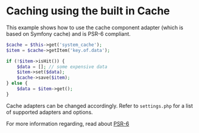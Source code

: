 # Caching using the built in Cache

This example shows how to use the cache component adapter (which is based on Symfony cache)
and is PSR-6 compliant.

```php
$cache = $this->get('system_cache');
$item = $cache->getItem('key.of.data');

if (!$item->isHit()) {
    $data = []; // some expensive data
    $item->set($data);
    $cache->save($item);
} else {
    $data = $item->get();
}
```

Cache adapters can be changed accordingly. Refer to `settings.php` for a list of
supported adapters and options.

For more information regarding, read about [PSR-6](http://www.php-fig.org/psr/psr-6)
